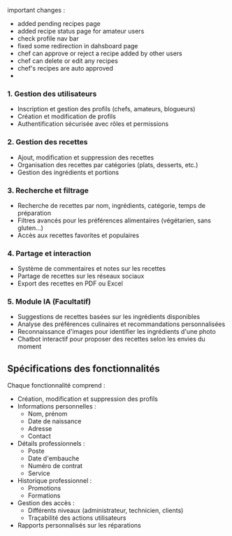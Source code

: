 important changes :

- added pending recipes page 
- added recipe status page for amateur users
- check profile nav bar 
- fixed some redirection in dahsboard page
- chef can approve or reject a recipe added by other users
- chef can delete or edit any recipes
- chef's recipes are auto approved
- 


### 1. Gestion des utilisateurs

- Inscription et gestion des profils (chefs, amateurs, blogueurs)
- Création et modification de profils
- Authentification sécurisée avec rôles et permissions

### 2. Gestion des recettes

- Ajout, modification et suppression des recettes
- Organisation des recettes par catégories (plats, desserts, etc.)
- Gestion des ingrédients et portions

### 3. Recherche et filtrage

- Recherche de recettes par nom, ingrédients, catégorie, temps de préparation
- Filtres avancés pour les préférences alimentaires (végétarien, sans gluten...)
- Accès aux recettes favorites et populaires

### 4. Partage et interaction

- Système de commentaires et notes sur les recettes
- Partage de recettes sur les réseaux sociaux
- Export des recettes en PDF ou Excel

### 5. Module IA (Facultatif)

- Suggestions de recettes basées sur les ingrédients disponibles
- Analyse des préférences culinaires et recommandations personnalisées
- Reconnaissance d'images pour identifier les ingrédients d'une photo
- Chatbot interactif pour proposer des recettes selon les envies du moment

## Spécifications des fonctionnalités

Chaque fonctionnalité comprend :

- Création, modification et suppression des profils
- Informations personnelles :
  - Nom, prénom
  - Date de naissance
  - Adresse
  - Contact
- Détails professionnels :
  - Poste
  - Date d'embauche
  - Numéro de contrat
  - Service
- Historique professionnel :
  - Promotions
  - Formations
- Gestion des accès :
  - Différents niveaux (administrateur, technicien, clients)
  - Traçabilité des actions utilisateurs
- Rapports personnalisés sur les réparations
